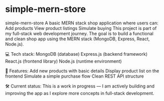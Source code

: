 # simple-mern-store
simple-mern-store
A basic MERN stack shop application where users can:
Add products
View product listings
Simulate buying
This project is part of my full-stack web development journey. The goal is to build a functional and clean shop app using the MERN stack (MongoDB, Express, React, Node.js).

💻 Tech stack:
MongoDB (database)
Express.js (backend framework)
React.js (frontend library)
Node.js (runtime environment)

🚀 Features:
Add new products with basic details
Display product list on the frontend
Simulate a simple purchase flow
Clean REST API structure

🛠 Current status:
This is a work in progress — I am actively building and improving the app as I explore more concepts in full-stack development.

